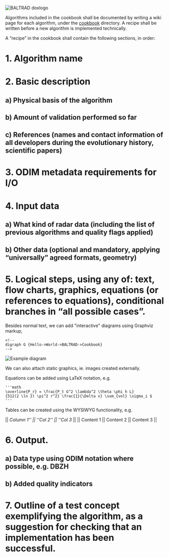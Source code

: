 ![BALTRAD doxlogo](/images/BALTRAD-doxlogo.png)

Algorithms included in the cookbook shall be documented by writing a wiki page for each algorithm, under the [cookbook](https://github.com:baltrad/baltrad.github.io/cookbook) directory. A recipe shall be written before a new algorithm is implemented technically.

A “recipe” in the cookbook shall contain the following sections, in order:

# 1. Algorithm name
# 2. Basic description
## a) Physical basis of the algorithm
## b) Amount of validation performed so far
## c) References (names and contact information of all developers during the evolutionary history, scientific papers)
# 3. ODIM metadata requirements for I/O
# 4. Input data
## a) What kind of radar data (including the list of previous algorithms and quality flags applied)
## b) Other data (optional and mandatory, applying “universally” agreed formats, geometry)
# 5. Logical steps, using any of: text, flow charts, graphics, equations (or references to equations), conditional branches in “all possible cases”.
Besides normal text, we can add "interactive" diagrams using Graphviz markup,
	
	<!--
	digraph G {Hello->World->BALTRAD->Cookbook}
	-->
![Example diagram](https://g.gravizo.com/svg?digraph%20G%20{Hello-%3EWorld-%3EBALTRAD-%3ECookbook})
	
We can also attach static graphics, ie. images created externally.

Equations can be added using LaTeX notation, e.g.
	
	'''math
	\overline{P_r} = \frac{P_t G^2 \lambda^2 \theta \phi h L}
	{512(2 \ln 2) \pi^2 r^2} \frac{1}{\Delta v} \sum_{vol} \sigma_i $
	'''
	
Tables can be created using the WYSIWYG functionality, e.g.

|| _Column 1'' || ''Col 2'' || ''Col 3_ ||
|| Content 1 || Content 2 || Content 3 ||

# 6. Output.
## a) Data type using ODIM notation where possible, e.g. DBZH
## b) Added quality indicators
# 7. Outline of a test concept exemplifying the algorithm, as a suggestion for checking that an implementation has been successful.

